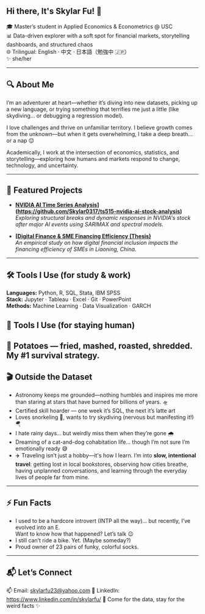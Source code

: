 ## Hi there, It's Skylar Fu! 👋

🎓 Master’s student in Applied Economics & Econometrics @ USC  
📊 Data-driven explorer with a soft spot for financial markets, storytelling dashboards, and structured chaos  
🌐 Trilingual: English · 中文 · 日本語（勉強中 🇯🇵）  
✨ she/her  

---

## 🔍 About Me

I’m an adventurer at heart—whether it’s diving into new datasets, picking up a new language, or trying something that terrifies me just a little (like skydiving... or debugging a regression model).  

I love challenges and thrive on unfamiliar territory. I believe growth comes from the unknown—but when it gets overwhelming, I take a deep breath… or a nap 😌

Academically, I work at the intersection of economics, statistics, and storytelling—exploring how humans and markets respond to change, technology, and uncertainty.

---

## 📁 Featured Projects

- **[NVIDIA AI Time Series Analysis](https://github.com/Skylar0317/ts515-nvidia-ai-stock-analysis)](https://github.com/Skylar0317/ts515-nvidia-ai-stock-analysis)**  
  *Exploring structural breaks and dynamic responses in NVIDIA's stock after major AI events using SARIMAX and spectral models.*

- **[[Digital Finance & SME Financing Efficiency (Thesis)](https://github.com/Skylar0317/DigitalFinance-SMEs-Liaoning](https://github.com/Skylar0317/DigitalFinance-SMEs-Liaoning))**  
  *An empirical study on how digital financial inclusion impacts the financing efficiency of SMEs in Liaoning, China.*

---

## 🛠️ Tools I Use (for study & work) 
**Languages:** Python, R, SQL, Stata, IBM SPSS  
**Stack:** Jupyter · Tableau · Excel · Git · PowerPoint  
**Methods:** Machine Learning · Data Visualization · GARCH


## 🧸 Tools I Use (for staying human)
🥔 Potatoes — fried, mashed, roasted, shredded. My #1 survival strategy.  
---

## 🎬 Outside the Dataset

- Astronomy keeps me grounded—nothing humbles and inspires me more than staring at stars that have burned for billions of years. 🛸  
- Certified skill hoarder — one week it’s SQL, the next it’s latte art  
- Loves snorkeling 🐠, wants to try skydiving (nervous but manifesting it!) 🪂  
- I hate rainy days... but weirdly miss them when they’re gone 🌧️  
- Dreaming of a cat-and-dog cohabitation life… though I’m not sure I’m emotionally ready 😅  
- ✈️ Traveling isn’t just a hobby—it's how I learn. I’m into **slow, intentional travel**: getting lost in local bookstores, observing how cities breathe, having unplanned conversations, and learning through the everyday lives of people far from mine.

---

## ⚡ Fun Facts

- I used to be a hardcore introvert (INTP all the way)... but recently, I’ve evolved into an E.  
  Want to know how that happened? Let’s talk 😉  
- I still can’t ride a bike. Yet. (Maybe someday?)   
- Proud owner of 23 pairs of funky, colorful socks.  

---

## 📬 Let’s Connect

📫 Email: skylarfu23@yahoo.com 
🔗 LinkedIn: https://www.linkedin.com/in/skylarfu/
🐾 Come for the data, stay for the weird facts ✨

